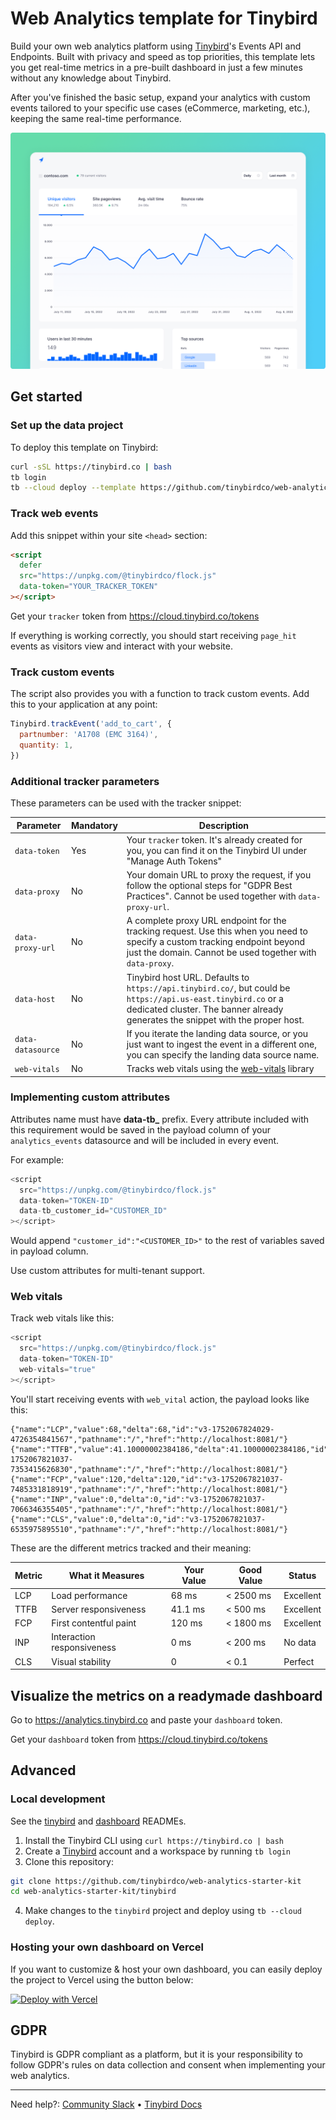 # Web Analytics template for Tinybird

Build your own web analytics platform using [Tinybird](https://www.tinybird.co/)'s Events API and Endpoints. Built with privacy and speed as top priorities, this template lets you get real-time metrics in a pre-built dashboard in just a few minutes without any knowledge about Tinybird.

After you've finished the basic setup, expand your analytics with custom events tailored to your specific use cases (eCommerce, marketing, etc.), keeping the same real-time performance.

![Tinybird Web Analytics Dashboard](./assets/img/repo-banner.png)

## Get started

### Set up the data project

To deploy this template on Tinybird:

```bash
curl -sSL https://tinybird.co | bash
tb login
tb --cloud deploy --template https://github.com/tinybirdco/web-analytics-starter-kit/tree/main/tinybird
```

### Track web events

Add this snippet within your site `<head>` section:

```html
<script
  defer
  src="https://unpkg.com/@tinybirdco/flock.js"
  data-token="YOUR_TRACKER_TOKEN"
></script>
```

Get your `tracker` token from https://cloud.tinybird.co/tokens

If everything is working correctly, you should start receiving `page_hit` events as visitors view and interact with your website.

### Track custom events

The script also provides you with a function to track custom events. Add this to your application at any point:

```js
Tinybird.trackEvent('add_to_cart', {
  partnumber: 'A1708 (EMC 3164)',
  quantity: 1,
})
```

### Additional tracker parameters

These parameters can be used with the tracker snippet:

| Parameter         | Mandatory | Description                                                                                                                                                                                       |
| ----------------- | --------- | ------------------------------------------------------------------------------------------------------------------------------------------------------------------------------------------------- |
| `data-token`      | Yes       | Your `tracker` token. It's already created for you, you can find it on the Tinybird UI under "Manage Auth Tokens"                                                                                 |
| `data-proxy`      | No        | Your domain URL to proxy the request, if you follow the optional steps for "GDPR Best Practices". Cannot be used together with `data-proxy-url`.                                                  |
| `data-proxy-url`  | No        | A complete proxy URL endpoint for the tracking request. Use this when you need to specify a custom tracking endpoint beyond just the domain. Cannot be used together with `data-proxy`.             |
| `data-host`       | No        | Tinybird host URL. Defaults to `https://api.tinybird.co/`, but could be `https://api.us-east.tinybird.co` or a dedicated cluster. The banner already generates the snippet with the proper host.  |
| `data-datasource` | No        | If you iterate the landing data source, or you just want to ingest the event in a different one, you can specify the landing data source name. 
| `web-vitals`      | No        | Tracks web vitals using the [web-vitals](https://www.npmjs.com/package/web-vitals) library 

### Implementing custom attributes

 Attributes name must have **data-tb\_** prefix. Every attribute included with this requirement would be saved in the payload column of your `analytics_events` datasource and will be included in every event. 
 
 For example:

```js
<script
  src="https://unpkg.com/@tinybirdco/flock.js"
  data-token="TOKEN-ID"
  data-tb_customer_id="CUSTOMER_ID"
></script>
```

Would append `"customer_id":"<CUSTOMER_ID>"` to the rest of variables saved in payload column.

Use custom attributes for multi-tenant support.

### Web vitals

Track web vitals like this:

```js
<script
  src="https://unpkg.com/@tinybirdco/flock.js"
  data-token="TOKEN-ID"
  web-vitals="true"
></script>
```

You'll start receiving events with `web_vital` action, the payload  looks like this:

```
{"name":"LCP","value":68,"delta":68,"id":"v3-1752067824029-4726354841567","pathname":"/","href":"http://localhost:8081/"}
{"name":"TTFB","value":41.10000002384186,"delta":41.10000002384186,"id":"v3-1752067821037-7353415626830","pathname":"/","href":"http://localhost:8081/"}
{"name":"FCP","value":120,"delta":120,"id":"v3-1752067821037-7485331818919","pathname":"/","href":"http://localhost:8081/"}
{"name":"INP","value":0,"delta":0,"id":"v3-1752067821037-7066346355405","pathname":"/","href":"http://localhost:8081/"}
{"name":"CLS","value":0,"delta":0,"id":"v3-1752067821037-6535975895510","pathname":"/","href":"http://localhost:8081/"}
```

These are the different metrics tracked and their meaning:

| Metric | What it Measures           | Your Value | Good Value   | Status     |
|--------|---------------------------|------------|--------------|------------|
| LCP    | Load performance          | 68 ms      | < 2500 ms    | Excellent  |
| TTFB   | Server responsiveness     | 41.1 ms    | < 500 ms     | Excellent  |
| FCP    | First contentful paint    | 120 ms     | < 1800 ms    | Excellent  |
| INP    | Interaction responsiveness| 0 ms       | < 200 ms     | No data    |
| CLS    | Visual stability          | 0          | < 0.1        | Perfect    |


## Visualize the metrics on a readymade dashboard

Go to https://analytics.tinybird.co and paste your `dashboard` token.

Get your `dashboard` token from https://cloud.tinybird.co/tokens

## Advanced

### Local development

See the [tinybird](./tinybird/README.md) and [dashboard](./dashboard/README.md) READMEs.

1. Install the Tinybird CLI using `curl https://tinybird.co | bash`
2. Create a [Tinybird](https://tinybird.co) account and a workspace by running `tb login`
3. Clone this repository:

```bash
git clone https://github.com/tinybirdco/web-analytics-starter-kit
cd web-analytics-starter-kit/tinybird
```

4. Make changes to the `tinybird` project and deploy using `tb --cloud deploy`.

### Hosting your own dashboard on Vercel

If you want to customize & host your own dashboard, you can easily deploy the project to Vercel using the button below:

[![Deploy with Vercel](https://vercel.com/button)](https://vercel.com/new/clone?repository-url=https%3A%2F%2Fgithub.com%2Ftinybirdco%2Fweb-analytics-starter-kit&project-name=tinybird-web-analytics-starter-kit&repository-name=tinybird-web-analytics-starter-kit&demo-title=Tinybird%20Web%20Analytics&demo-description=A%20privacy-first%20Web%20Analytics%20project%20built%20with%20Tinybird&demo-url=https%3A%2F%2Fanalytics.tinybird.co%2F&demo-image=//github.com/tinybirdco/web-analytics-starter-kit/blob/main/dashboard/public/banner.png?raw=true&root-directory=dashboard&integration-ids=oac_uoH2YyxhaS1H6UYvtuRbRbDY)

## GDPR

Tinybird is GDPR compliant as a platform, but it is your responsibility to follow GDPR's rules on data collection and consent when implementing your web analytics.

---

Need help?: [Community Slack](https://www.tinybird.co/join-our-slack-community) &bull; [Tinybird Docs](https://docs.tinybird.co/)
